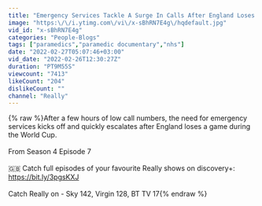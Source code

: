 ```yaml
---
title: "Emergency Services Tackle A Surge In Calls After England Loses A World Cup Game | Ambulance"
image: "https:\/\/i.ytimg.com\/vi\/x-sBhRN7E4g\/hqdefault.jpg"
vid_id: "x-sBhRN7E4g"
categories: "People-Blogs"
tags: ["paramedics","paramedic documentary","nhs"]
date: "2022-02-27T05:07:46+03:00"
vid_date: "2022-02-26T12:30:27Z"
duration: "PT9M55S"
viewcount: "7413"
likeCount: "204"
dislikeCount: ""
channel: "Really"
---
```

{% raw %}After a few hours of low call numbers, the need for emergency services kicks off and quickly escalates after England loses a game during the World Cup.<br /><br />From Season 4 Episode 7<br /><br />🇬🇧 Catch full episodes of your favourite Really shows on discovery+: <a rel="nofollow" target="blank" href="https://bit.ly/3pgsKXJ">https://bit.ly/3pgsKXJ</a><br /><br />Catch Really on - Sky 142, Virgin 128, BT TV 17{% endraw %}
